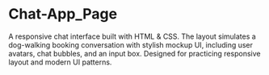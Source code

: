 # Chat-App_Page
A responsive chat interface built with HTML &amp; CSS. The layout simulates a dog-walking booking conversation with stylish mockup UI, including user avatars, chat bubbles, and an input box. Designed for practicing responsive layout and modern UI patterns.
